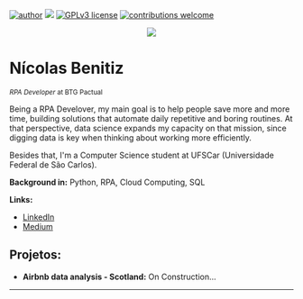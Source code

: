 [![author](https://img.shields.io/badge/author-nicolasb-red.svg)]([https://www.linkedin.com/in/carlosfab](https://www.linkedin.com/in/nicolasbenitiz/)) [![](https://img.shields.io/badge/python-3.7+-blue.svg)](https://www.python.org/downloads/release/python-365/) [![GPLv3 license](https://img.shields.io/badge/License-GPLv3-blue.svg)](http://perso.crans.org/besson/LICENSE.html) [![contributions welcome](https://img.shields.io/badge/contributions-welcome-brightgreen.svg?style=flat)](https://github.com/nicolasbenitiz)

<p align="center">
  <img src="banner.png" >
</p>

# Nícolas Benitiz
<sub>*RPA Developer* at BTG Pactual</sub>

Being a RPA Develover, my main goal is to help people save more and more time, building solutions that automate daily repetitive and boring routines.
At that perspective, data science expands my capacity on that mission, since digging data is key when thinking about working more efficiently.

Besides that, I'm a Computer Science student at UFSCar (Universidade Federal de São Carlos).

**Background in:** Python, RPA, Cloud Computing, SQL

**Links:**
* [LinkedIn](https://www.linkedin.com/in/nicolasbenitiz/)
* [Medium](https://medium.com/@nicolas.benitiz)


## Projetos:

* **Airbnb data analysis - Scotland:** On Construction...

---




